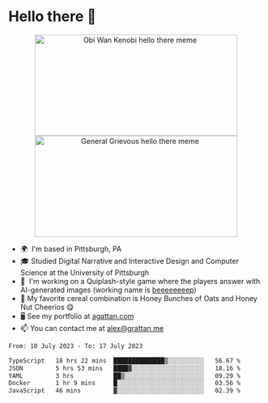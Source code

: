 <!--
**GameDog9988/GameDog9988** is a ✨ _special_ ✨ repository because its `README.md` (this file) appears on your GitHub profile.

Here are some ideas to get you started:

- 🔭 I’m currently working on ...
- 🌱 I’m currently learning ...
- 👯 I’m looking to collaborate on ...
- 🤔 I’m looking for help with ...
- 💬 Ask me about ...
- 📫 How to reach me: ...
- 😄 Pronouns: ...
- ⚡ Fun fact: ...
-->



Hello there 👋
==================================

<a href="https://youtu.be/rEq1Z0bjdwc">
<p align="center">
<img src="https://user-images.githubusercontent.com/51346343/201241572-d3b30f79-b340-4de1-9d24-6adc9035fce1.png" alt="Obi Wan Kenobi hello there meme" width=400 height=200 style="object-fit:contain" />
<img src="https://user-images.githubusercontent.com/51346343/201242896-c71a6026-48b4-4407-8cb4-988030f7b59a.png" alt="General Grievous hello there meme" width=400 height=200 style="object-fit:contain" />
</p>
</a>

- 🌍  I'm based in Pittsburgh, PA
- 🎓  Studied Digital Narrative and Interactive Design and Computer Science at the University of Pittsburgh
- 👾  I'm working on a Quiplash-style game where the players answer with AI-generated images (working name is [beeeeeeeep](https://github.com/agrattan0820/beeeeeeeep))
- 🥣  My favorite cereal combination is Honey Bunches of Oats and Honey Nut Cheerios 😋
- 🖥️  See my portfolio at [agattan.com](http://agrattan.com/)
- 📫  You can contact me at [alex@grattan.me](mailto:alex@grattan.me)

<!--START_SECTION:waka-->

```txt
From: 10 July 2023 - To: 17 July 2023

TypeScript   18 hrs 22 mins  ██████████████▒░░░░░░░░░░   56.67 %
JSON         5 hrs 53 mins   ████▓░░░░░░░░░░░░░░░░░░░░   18.16 %
YAML         3 hrs           ██▒░░░░░░░░░░░░░░░░░░░░░░   09.29 %
Docker       1 hr 9 mins     █░░░░░░░░░░░░░░░░░░░░░░░░   03.56 %
JavaScript   46 mins         ▓░░░░░░░░░░░░░░░░░░░░░░░░   02.39 %
```

<!--END_SECTION:waka-->
